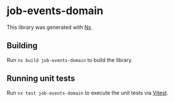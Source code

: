 # job-events-domain

This library was generated with [Nx](https://nx.dev).

## Building

Run `nx build job-events-domain` to build the library.

## Running unit tests

Run `nx test job-events-domain` to execute the unit tests via [Vitest](https://vitest.dev/).

